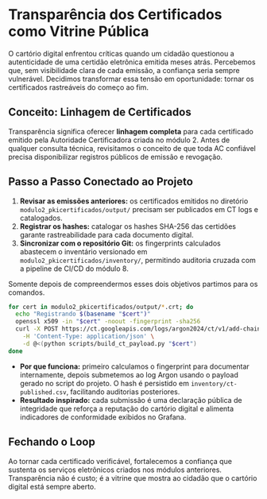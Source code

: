 # Transparência dos Certificados como Vitrine Pública

O cartório digital enfrentou críticas quando um cidadão questionou a autenticidade de uma certidão eletrônica emitida meses atrás. Percebemos que, sem visibilidade clara de cada emissão, a confiança seria sempre vulnerável. Decidimos transformar essa tensão em oportunidade: tornar os certificados rastreáveis do começo ao fim.

## Conceito: Linhagem de Certificados
Transparência significa oferecer **linhagem completa** para cada certificado emitido pela Autoridade Certificadora criada no módulo 2. Antes de qualquer consulta técnica, revisitamos o conceito de que toda AC confiável precisa disponibilizar registros públicos de emissão e revogação.

## Passo a Passo Conectado ao Projeto
1. **Revisar as emissões anteriores:** os certificados emitidos no diretório `modulo2_pkicertificados/output/` precisam ser publicados em CT logs e catalogados.
2. **Registrar os hashes:** catalogar os hashes SHA-256 das certidões garante rastreabilidade para cada documento digital.
3. **Sincronizar com o repositório Git:** os fingerprints calculados abastecem o inventário versionado em `modulo2_pkicertificados/inventory/`, permitindo auditoria cruzada com a pipeline de CI/CD do módulo 8.

Somente depois de compreendermos esses dois objetivos partimos para os comandos.

```bash
for cert in modulo2_pkicertificados/output/*.crt; do
  echo "Registrando $(basename "$cert")"
  openssl x509 -in "$cert" -noout -fingerprint -sha256
  curl -X POST https://ct.googleapis.com/logs/argon2024/ct/v1/add-chain \
    -H 'Content-Type: application/json' \
    -d @<(python scripts/build_ct_payload.py "$cert")
done
```

- **Por que funciona:** primeiro calculamos o fingerprint para documentar internamente, depois submetemos ao log Argon usando o payload gerado no script do projeto. O hash é persistido em `inventory/ct-published.csv`, facilitando auditorias posteriores.
- **Resultado inspirado:** cada submissão é uma declaração pública de integridade que reforça a reputação do cartório digital e alimenta indicadores de conformidade exibidos no Grafana.

## Fechando o Loop
Ao tornar cada certificado verificável, fortalecemos a confiança que sustenta os serviços eletrônicos criados nos módulos anteriores. Transparência não é custo; é a vitrine que mostra ao cidadão que o cartório digital está sempre aberto.
